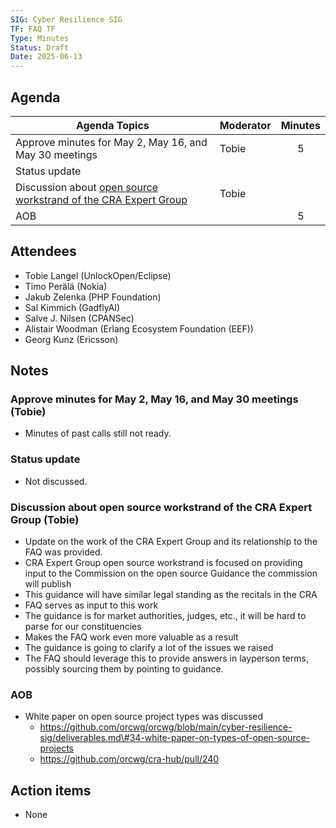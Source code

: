 ```yaml
---
SIG: Cyber Resilience SIG
TF: FAQ TF
Type: Minutes
Status: Draft
Date: 2025-06-13
---
```


##  Agenda

| Agenda Topics | Moderator | Minutes |
| ----- | ----- | :---: |
| Approve minutes for May 2, May 16, and May 30 meetings | Tobie | 5 |
| Status update |  |  |
| Discussion about [open source workstrand of the CRA Expert Group](../../#cra-expert-group) | Tobie |  |
| AOB | | 5 |

## Attendees

* Tobie Langel (UnlockOpen/Eclipse)  
* Timo Perälä (Nokia)  
* Jakub Zelenka (PHP Foundation)  
* Sal Kimmich (GadflyAI)  
* Salve J. Nilsen (CPANSec)  
* Alistair Woodman (Erlang Ecosystem Foundation (EEF))  
* Georg Kunz (Ericsson)

## Notes

### Approve minutes for May 2, May 16, and May 30 meetings (Tobie)

* Minutes of past calls still not ready.

### Status update

* Not discussed.

### Discussion about open source workstrand of the CRA Expert Group (Tobie)

* Update on the work of the CRA Expert Group and its relationship to the FAQ was provided.  
* CRA Expert Group open source workstrand is focused on providing input to the Commission on the open source Guidance the commission will publish  
* This guidance will have similar legal standing as the recitals in the CRA  
* FAQ serves as input to this work  
* The guidance is for market authorities, judges, etc., it will be hard to parse for our constituencies  
* Makes the FAQ work even more valuable as a result  
* The guidance is going to clarify a lot of the issues we raised  
* The FAQ should leverage this to provide answers in layperson terms, possibly sourcing them by pointing to guidance.

### AOB

* White paper on open source project types was discussed  
  * <https://github.com/orcwg/orcwg/blob/main/cyber-resilience-sig/deliverables.md\#34-white-paper-on-types-of-open-source-projects>
  * <https://github.com/orcwg/cra-hub/pull/240>

## Action items

- None